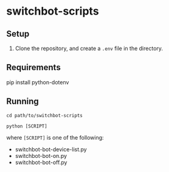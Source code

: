 # switchbot-scripts
 
## Setup
1. Clone the repository, and create a `.env` file in the directory. 

## Requirements
pip install python-dotenv

## Running

```
cd path/to/switchbot-scripts

python [SCRIPT]
```

where `[SCRIPT]` is one of the following: 

- switchbot-bot-device-list.py
- switchbot-bot-on.py
- switchbot-bot-off.py


